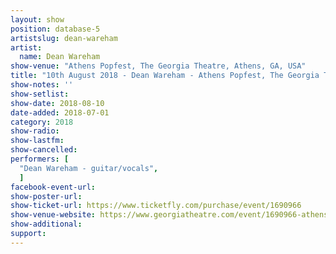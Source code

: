 ```yaml
---
layout: show
position: database-5
artistslug: dean-wareham
artist:
  name: Dean Wareham
show-venue: "Athens Popfest, The Georgia Theatre, Athens, GA, USA"
title: "10th August 2018 - Dean Wareham - Athens Popfest, The Georgia Theatre, Athens, GA, USA"
show-notes: ''
show-setlist:
show-date: 2018-08-10
date-added: 2018-07-01
category: 2018
show-radio:
show-lastfm:
show-cancelled:
performers: [
  "Dean Wareham - guitar/vocals",
  ]
facebook-event-url:
show-poster-url:
show-ticket-url: https://www.ticketfly.com/purchase/event/1690966
show-venue-website: https://www.georgiatheatre.com/event/1690966-athens-popfest-2018-athens/
show-additional:
support:
---
```


